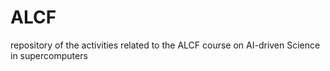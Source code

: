 # ALCF
repository of the activities related to the ALCF course on AI-driven Science in supercomputers
